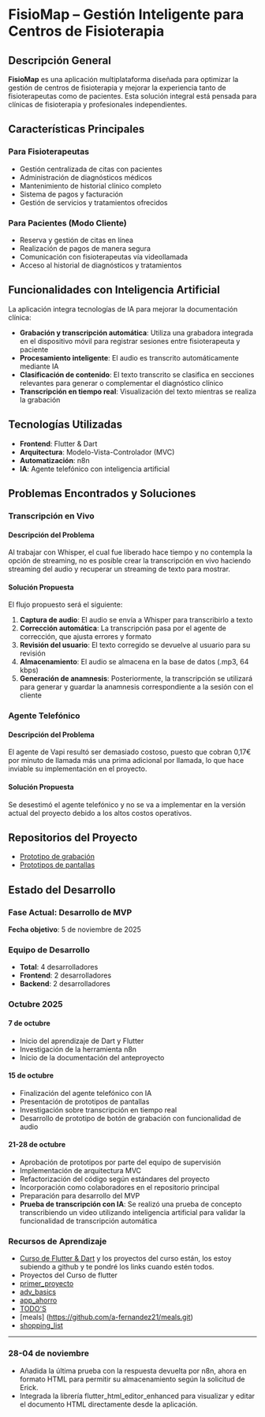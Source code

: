 # FisioMap – Gestión Inteligente para Centros de Fisioterapia

## Descripción General

**FisioMap** es una aplicación multiplataforma diseñada para optimizar la gestión de centros de fisioterapia y mejorar la experiencia tanto de fisioterapeutas como de pacientes. Esta solución integral está pensada para clínicas de fisioterapia y profesionales independientes.

## Características Principales

### Para Fisioterapeutas
- Gestión centralizada de citas con pacientes
- Administración de diagnósticos médicos
- Mantenimiento de historial clínico completo
- Sistema de pagos y facturación
- Gestión de servicios y tratamientos ofrecidos

### Para Pacientes (Modo Cliente)
- Reserva y gestión de citas en línea
- Realización de pagos de manera segura
- Comunicación con fisioterapeutas vía videollamada
- Acceso al historial de diagnósticos y tratamientos

## Funcionalidades con Inteligencia Artificial

La aplicación integra tecnologías de IA para mejorar la documentación clínica:

- **Grabación y transcripción automática**: Utiliza una grabadora integrada en el dispositivo móvil para registrar sesiones entre fisioterapeuta y paciente
- **Procesamiento inteligente**: El audio es transcrito automáticamente mediante IA
- **Clasificación de contenido**: El texto transcrito se clasifica en secciones relevantes para generar o complementar el diagnóstico clínico
- **Transcripción en tiempo real**: Visualización del texto mientras se realiza la grabación

## Tecnologías Utilizadas

- **Frontend**: Flutter & Dart
- **Arquitectura**: Modelo-Vista-Controlador (MVC)
- **Automatización**: n8n
- **IA**: Agente telefónico con inteligencia artificial

## Problemas Encontrados y Soluciones

### Transcripción en Vivo

#### Descripción del Problema
Al trabajar con Whisper, el cual fue liberado hace tiempo y no contempla la opción de streaming, no es posible crear la transcripción en vivo haciendo streaming del audio y recuperar un streaming de texto para mostrar.

#### Solución Propuesta
El flujo propuesto será el siguiente:

1. **Captura de audio**: El audio se envía a Whisper para transcribirlo a texto
2. **Corrección automática**: La transcripción pasa por el agente de corrección, que ajusta errores y formato
3. **Revisión del usuario**: El texto corregido se devuelve al usuario para su revisión
4. **Almacenamiento**: El audio se almacena en la base de datos (.mp3, 64 kbps)
5. **Generación de anamnesis**: Posteriormente, la transcripción se utilizará para generar y guardar la anamnesis correspondiente a la sesión con el cliente

### Agente Telefónico

#### Descripción del Problema
El agente de Vapi resultó ser demasiado costoso, puesto que cobran 0,17€ por minuto de llamada más una prima adicional por llamada, lo que hace inviable su implementación en el proyecto.

#### Solución Propuesta
Se desestimó el agente telefónico y no se va a implementar en la versión actual del proyecto debido a los altos costos operativos.

## Repositorios del Proyecto

- [Prototipo de grabación](https://github.com/a-fernandez21/prueba_boton_grabar)
- [Prototipos de pantallas](https://github.com/a-fernandez21/screens_fisiomap)

## Estado del Desarrollo

### Fase Actual: Desarrollo de MVP
**Fecha objetivo**: 5 de noviembre de 2025

### Equipo de Desarrollo
- **Total**: 4 desarrolladores
- **Frontend**: 2 desarrolladores
- **Backend**: 2 desarrolladores


### Octubre 2025

#### 7 de octubre
- Inicio del aprendizaje de Dart y Flutter
- Investigación de la herramienta n8n
- Inicio de la documentación del anteproyecto

#### 15 de octubre
- Finalización del agente telefónico con IA
- Presentación de prototipos de pantallas
- Investigación sobre transcripción en tiempo real
- Desarrollo de prototipo de botón de grabación con funcionalidad de audio

#### 21-28 de octubre
- Aprobación de prototipos por parte del equipo de supervisión
- Implementación de arquitectura MVC
- Refactorización del código según estándares del proyecto
- Incorporación como colaboradores en el repositorio principal
- Preparación para desarrollo del MVP
- **Prueba de transcripción con IA**: Se realizó una prueba de concepto transcribiendo un video utilizando inteligencia artificial para validar la funcionalidad de transcripción automática

### Recursos de Aprendizaje

- [Curso de Flutter & Dart](https://www.udemy.com/course/learn-flutter-dart-to-build-ios-android-apps/) y los proyectos del curso están, los estoy subiendo a github y te pondré los links cuando estén todos.
- Proyectos del Curso de flutter
- [primer_proyecto](https://github.com/a-fernandez21/primer_proyecto.git)
- [adv_basics](https://github.com/a-fernandez21/adv_basics.git)
- [app_ahorro](https://github.com/a-fernandez21/app_ahorro.git)
- [TODO'S](https://github.com/a-fernandez21/TODO-S.git)
- [meals] (https://github.com/a-fernandez21/meals.git)
- [shopping_list](https://github.com/a-fernandez21/shopping_list.git)

---

### 28-04 de noviembre 
- Añadida la última prueba con la respuesta devuelta por n8n, ahora en formato HTML para permitir su almacenamiento según la solicitud de Erick.
- Integrada la librería flutter_html_editor_enhanced para visualizar y editar el documento HTML directamente desde la aplicación.
